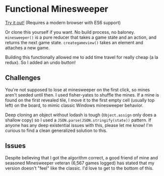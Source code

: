 # Functional Minesweeper

[Try it out!](https://rangerdane.github.io/mines/)
(Requires a modern browser with ES6 support)

Or clone this yourself if you want. No build process, no baloney. `minesweeper()` is a pure reducer that takes a game state and an action,
and returns the next game state. `creategameview()` takes an element and attaches a new game.

Building this functionally allowed me to add time travel for really cheap (a la redux). So I added an undo button!

## Challenges
You're not supposed to lose at minesweeper on the first click, so mines aren't seeded until then. I used fisher-yates to shuffle the mines.
If a mine is found on the first revealed tile, I move it to the first empty cell (usually top left) on the board, to mimic classic Windows
minesweeper behavior.

Deep cloning an object without lodash is tough (`Object.assign` only does a shallow copy) so I used a `JSON.parse(JSON.stringify(state))`
pattern. If anyone has any deep existential issues with this, please let me know! I'm curious to find a clean generalized solution to this.

## Issues
Despite believing that I got the algorithm correct, a good friend of mine and seasoned Minesweeper veteran (6,567 games logged) has stated
that my version doesn't "feel" like the classic. I'd love to get to the bottom of this.
